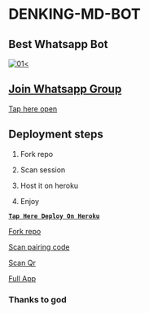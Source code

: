 # DENKING-MD-BOT

## Best Whatsapp Bot


  <a href="https://ibb.co/N6NMDtn"><img src="https://telegra.ph/file/557f1309a0005c937db7e.jpg" alt="01" border="0" /><                  


## Join Whatsapp Group

[Tap here open](https://chat.whatsapp.com/I4YnNl6k0Qh35b6GxSLcfj)


## Deployment steps

1. Fork repo


2. Scan session


3. Host it on heroku


4. Enjoy


**[`Tap Here Deploy On Heroku`](https://dashboard.heroku.com/new?template=https://github.com/ibrahimaitech/jay-ai-bot)**



[Fork repo](https://github.com/Kingden1/DENKING-MD-BOT/fork)



[Scan pairing code](https://jay-md-scanner-43bbe5e15e05.herokuapp.com/pair)



[Scan Qr](https://jay-md-scanner-43bbe5e15e05.herokuapp.com/qr)



[Full App](https://jay-md-scanner-43bbe5e15e05.herokuapp.com/qr)


### Thanks to god
